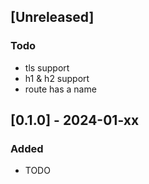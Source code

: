 ## [Unreleased]

### Todo

- tls support
- h1 & h2 support
- route has a name

## [0.1.0] - 2024-01-xx

### Added

- TODO